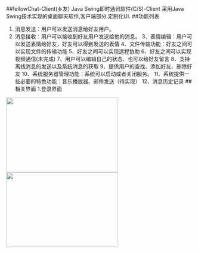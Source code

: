 ##fellowChat-Client(乡友)
Java Swing即时通讯软件(C/S)-Client
采用Java Swing技术实现的桌面聊天软件,客户端部分.定制化UI.
##功能列表
1. 消息发送：用户可以发送消息给好友用户。
2. 消息接收：用户可以接收到好友用户发送给他的消息。
3、表情编辑：用户可以发送表情给好友，好友可以得到发送的表情
4、文件传输功能：好友之间可以实现文件的传输功能
5、好友之间可以实现远程协助
6、好友之间可以实现视频通信(未完成)
7、用户可以编辑自己的状态、也可以给好友留言
8、支持离线消息的发送以及系统消息的获取
9、提供用户的查找、添加好友、删除好友
10、系统服务器管理功能：系统可以启动或者关闭服务。
11、系统提供一些必要的特色功能：音乐播放器、邮件发送（待实现）
12、消息历史记录
##相关界面
1.登录界面

<img src='http://img.my.csdn.net/uploads/201511/06/1446798506_4289.png' style="width:300px;height:200px"/>
<img src='http://img.my.csdn.net/uploads/201511/06/1446798564_6625.png' style="width:300px;height:200px" />
